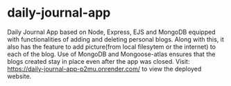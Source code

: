 # daily-journal-app
Daily Journal App based on Node, Express, EJS and MongoDB equipped with functionalities of adding and deleting personal blogs. Along with this, it also has the feature to add picture(from local filesytem or the internet) to each of the blog. Use of MongoDB and Mongoose-atlas ensures that the blogs created stay in place even after the app was closed. Visit: https://daily-journal-app-p2mu.onrender.com/ to view the deployed website.
